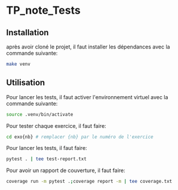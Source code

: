 # TP_note_Tests

## Installation
après avoir cloné le projet, il faut installer les dépendances avec la commande suivante:
```bash
make venv
```

## Utilisation
Pour lancer les tests, il faut activer l'environnement virtuel avec la commande suivante:
```bash
source .venv/bin/activate
```

Pour tester chaque exercice, il faut faire:
```bash
cd exo{nb} # remplacer {nb} par le numéro de l'exercice
```

Pour lancer les tests, il faut faire:
```bash
pytest . | tee test-report.txt
```

Pour avoir un rapport de couverture, il faut faire:
```bash
coverage run -m pytest .;coverage report -m | tee coverage.txt
```